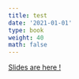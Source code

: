 ```yaml
---
title: test
date: '2021-01-01'
type: book
weight: 40
math: false
---
```


<a href="http://sjuhel.org/courses/ipcc/test_prez.html">Slides are here !</a>
